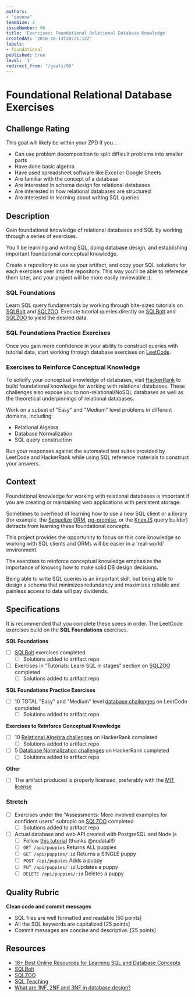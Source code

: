 ```yaml
---
authors:
- "deonna"
teamSize: 2
issueNumber: 96
title: 'Exercises: Foundational Relational Database Knowledge'
createdAt: '2016-10-13T20:21:12Z'
labels:
- foundational
published: true
level: '1'
redirect_from: "/goals/96"
---
```


# Foundational Relational Database Exercises

## Challenge Rating

This goal will likely be within your ZPD if you...

- Can use problem decomposition to split difficult problems into smaller parts
- Have done basic algebra
- Have used spreadsheet software like Excel or Google Sheets
- Are familiar with the concept of a database
- Are interested in schema design for relational databases
- Are interested in how relational databases are structured
- Are interested in learning about writing SQL queries

## Description

Gain foundational knowledge of relational databases and SQL by working through a series of exercises.

You'll be learning and writing SQL, doing database design, and establishing important foundational conceptual knowledge.

Create a repository to use as your artifact, and copy your SQL solutions for each exercises over into the repository. This way you'll be able to reference them later, and your project will be more easily reviewable :).

### SQL Foundations

Learn SQL query fundamentals by working through bite-sized tutorials on [SQLBolt](https://sqlbolt.com/) and [SQLZOO](http://sqlzoo.net/). Execute tutorial queries directly on [SQLBolt](https://sqlbolt.com/) and [SQLZOO](http://sqlzoo.net/) to yield the desired data.

### SQL Foundations Practice Exercises

Once you gain more confidence in your ability to construct queries with tutorial data, start working through database exercises on [LeetCode](https://leetcode.com/problemset/database/).

### Exercises to Reinforce Conceptual Knowledge

To solidify your conceptual knowledge of databases, visit [HackerRank](https://www.hackerrank.com/domains/databases/relational-algebra) to build foundational knowledge for working with relational databases. These challenges also expose you to non-relational/NoSQL databases as well as the theoretical underpinnings of relational databases.

Work on a subset of "Easy" and "Medium" level problems in different domains, including:
- Relational Algebra
- Database Normalization
- SQL query construction

Run your responses against the automated test suites provided by LeetCode and HackerRank while using SQL reference materials to construct your answers.

## Context

Foundational knowledge for working with relational databases is important if you are creating or maintaining web applications with persistent storage.

Sometimes to overhead of learning how to use a new SQL client or a library (for example, the [Sequelize](http://docs.sequelizejs.com/en/v3/) [ORM](https://en.wikipedia.org/wiki/Object-relational_mapping), [pg-promise](https://github.com/vitaly-t/pg-promise), or the [KnexJS](http://knexjs.org/) query builder) detracts from learning these foundational concepts.

This project provides the opportunity to focus on this core knowledge so working with SQL clients and ORMs will be easier in a 'real-world' environment.

The exercises to reinforce conceptual knowledge emphasize the importance of knowing how to make solid DB design decisions.

Being able to write SQL queries is an important skill, but being able to design a schema that minimizes redundancy and maximizes reliable and painless access to data will pay dividends.

## Specifications

It is recommended that you complete these specs in order. The LeetCode exercises build on the **SQL Foundations** exercises.

**SQL Foundations**
- [ ] [SQLBolt](https://sqlbolt.com/) exercises completed
  - [ ] Solutions added to artifact repo
- [ ] Exercises in "Tutorials: Learn SQL in stages" section on [SQLZOO](http://sqlzoo.net/) completed
  - [ ] Solutions added to artifact repo

**SQL Foundations Practice Exercises**
- [ ] 10 TOTAL "Easy" and "Medium" level [database challenges](https://leetcode.com/problemset/database/) on LeetCode completed
  - [ ] Solutions added to artifact repo

**Exercises to Reinforce Conceptual Knowledge**
- [ ] 10 [Relational Algebra challenges](https://www.hackerrank.com/domains/databases/relational-algebra/difficulty/all/page/1) on HackerRank completed
  - [ ] Solutions added to artifact repo
- [ ] 5 [Database Normalization challenges](https://www.hackerrank.com/domains/databases/database-normalization/difficulty/all/page/1) on HackerRank completed
  - [ ] Solutions added to artifact repo

**Other**
- [ ] The artifact produced is properly licensed, preferably with the [MIT license](https://opensource.org/licenses/MIT)

### Stretch

- [ ] Exercises under the "Assessments: More involved examples for confident users" subtopic on [SQLZOO](http://sqlzoo.net/) completed
  - [ ] Solutions added to artifact repo
- [ ] Actual database and web API created with PostgreSQL and Node.js
  - [ ] Follow [this tutorial](http://mherman.org/blog/2016/03/13/designing-a-restful-api-with-node-and-postgres/#.WAqKX5MrKRt) (thanks @nodatall!)
  - [ ] `GET /api/puppies` Returns ALL puppies
  - [ ] `GET /api/puppies/:id` Returns a SINGLE puppy
  - [ ] `POST /api/puppies` Adds a puppy
  - [ ] `PUT /api/puppies/:id` Updates a puppy
  - [ ] `DELETE /api/puppies/:id` Deletes a puppy

## Quality Rubric

**Clean code and commit messages**
- SQL files are well formatted and readable [50 points]
- All the SQL keywords are capitalized [25 points]
- Commit messages are concise and descriptive. [25 points]

## Resources

- [18+ Best Online Resources for Learning SQL and Database Concepts](http://www.vertabelo.com/blog/notes-from-the-lab/18-best-online-resources-for-learning-sql-and-database)
- [SQLBolt](https://sqlbolt.com/)
- [SQLZOO](http://sqlzoo.net/)
- [SQL Teaching](https://www.sqlteaching.com/)
- [What are 1NF, 2NF and 3NF in database design?](http://stackoverflow.com/questions/723998/what-are-1nf-2nf-and-3nf-in-database-design/724032#724032)
